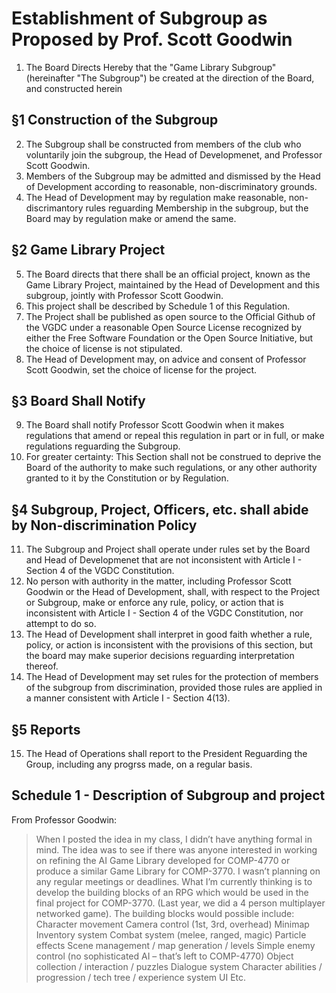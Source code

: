 # Establishment of Subgroup as Proposed by Prof. Scott Goodwin

1. The Board Directs Hereby that the "Game Library Subgroup" (hereinafter "The Subgroup") be created at the direction of the Board, and constructed herein

## §1 Construction of the Subgroup

2. The Subgroup shall be constructed from members of the club who voluntarily join the subgroup, the Head of Developmenet, and Professor Scott Goodwin.
3. Members of the Subgroup may be admitted and dismissed by the Head of Development according to reasonable, non-discriminatory grounds.
4. The Head of Development may by regulation make reasonable, non-discrimantory rules reguarding Membership in the subgroup, but the Board may by regulation make or amend the same.

## §2 Game Library Project

5. The Board directs that there shall be an official project, known as the Game Library Project, maintained by the Head of Development and this subgroup, jointly with Professor Scott Goodwin. 
6. This project shall be described by Schedule 1 of this Regulation.
7. The Project shall be published as open source to the Official Github of the VGDC under a reasonable Open Source License recognized by either the Free Software Foundation or the Open Source Initiative, but the choice of license is not stipulated.
8. The Head of Development may, on advice and consent of Professor Scott Goodwin, set the choice of license for the project.

## §3 Board Shall Notify

9. The Board shall notify Professor Scott Goodwin when it makes regulations that amend or repeal this regulation in part or in full, or make regulations reguarding the Subgroup.
10. For greater certainty: This Section shall not be construed to deprive the Board of the authority to make such regulations, or any other authority granted to it by the Constitution or by Regulation.

## §4 Subgroup, Project, Officers, etc. shall abide by Non-discrimination Policy

11. The Subgroup and Project shall operate under rules set by the Board and Head of Developmenet that are not inconsistent with Article I - Section 4 of the VGDC Constitution.
12. No person with authority in the matter, including Professor Scott Goodwin or the Head of Development, shall, with respect to the Project or Subgroup, make or enforce any rule, policy, or action that is inconsistent with Article I - Section 4 of the VGDC Constitution, nor attempt to do so.
13. The Head of Development shall interpret in good faith whether a rule, policy, or action is inconsistent with the provisions of this section, but the board may make superior decisions reguarding interpretation thereof.
14. The Head of Development may set rules for the protection of members of the subgroup from discrimination, provided those rules are applied in a manner consistent with Article I - Section 4(13). 

## §5 Reports

15. The Head of Operations shall report to the President Reguarding the Group, including any progrss made, on a regular basis.

## Schedule 1 - Description of Subgroup and project

From Professor Goodwin:

> When I posted the idea in my class, I didn’t have anything formal in mind. The idea was to see if there was anyone interested in working on refining the AI Game Library developed for COMP-4770 or produce a similar Game Library for COMP-3770. I wasn’t planning on any regular meetings or deadlines.
> What I’m currently thinking is to develop the building blocks of an RPG which would be used in the final project for COMP-3770. (Last year, we did a 4 person multiplayer networked game).
> The building blocks would possible include:
> Character movement
> Camera control (1st, 3rd, overhead)
> Minimap
> Inventory system
> Combat system (melee, ranged, magic)
> Particle effects
> Scene management / map generation / levels
> Simple enemy control (no sophisticated AI – that’s left to COMP-4770)
> Object collection / interaction / puzzles
> Dialogue system
> Character abilities / progression / tech tree / experience system
> UI
> Etc.
 
